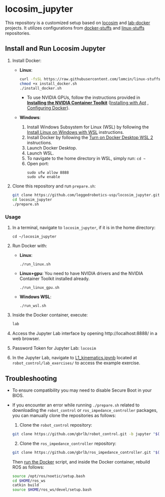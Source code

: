 # locosim_jupyter

This repository is a customized setup based on [locosim](https://github.com/mfocchi/locosim) and [lab-docker](https://github.com/mfocchi/lab-docker) projects. It utilizes configurations from [docker-stuffs](https://github.com/lomcin/docker-stuffs) and [linux-stuffs](https://github.com/lomcin/linux-stuffs) repositories.

## Install and Run Locosim Jupyter


1. Install Docker:
   - **Linux**:
     ```bash
     curl -fsSL https://raw.githubusercontent.com/lomcin/linux-stuffs/master/install/docker -o install_docker.sh
     chmod +x install_docker.sh
     ./install_docker.sh
     ```

     - To use NVIDIA GPUs, follow the instructions provided in **[Installing the NVIDIA Container Toolkit](https://docs.nvidia.com/datacenter/cloud-native/container-toolkit/latest/install-guide.html)** ([Installing with Apt](https://docs.nvidia.com/datacenter/cloud-native/container-toolkit/latest/install-guide.html#installing-with-apt)
, [Configuring Docker](https://docs.nvidia.com/datacenter/cloud-native/container-toolkit/latest/install-guide.html#configuring-docker)).

   - **Windows**:
     1. Install Windows Subsystem for Linux (WSL) by following the [Install Linux on Windows with WSL](https://learn.microsoft.com/en-us/windows/wsl/install) instructions.
     2. Install Docker by following the [Turn on Docker Desktop WSL 2](https://docs.docker.com/desktop/wsl/#turn-on-docker-desktop-wsl-2) instructions.
     3. Launch Docker Desktop.
     4. Launch WSL.
     5. To navigate to the home directory in WSL, simply run: `cd ~`
     6. Open port:
        ```shell
        sudo ufw allow 8888
        sudo ufw enable
        ```

2. Clone this repository and run `prepare.sh`:
    ```bash
    git clone https://github.com/leggedrobotics-usp/locosim_jupyter.git
    cd locosim_jupyter
    ./prepare.sh
    ```

### Usage

1. In a terminal, navigate to `locosim_jupyter`, if it is in the home directory:
   ```
   cd ~/locosim_jupyter
   ```

2. Run Docker with:
    - **Linux**:
      ```shell
      ./run_linux.sh
      ```

    - **Linux+gpu**: You need to have NVIDIA drivers and the NVIDIA Container Toolkit installed already.
      ```shell
      ./run_linux_gpu.sh
      ```

    - **Windows WSL**:
      ```shell
      ./run_wsl.sh
      ```

3. Inside the Docker container, execute:
    ```bash
    lab
    ```

4. Access the Jupyter Lab interface by opening http://localhost:8888/ in a web browser.

5. Password Token for Jupyter Lab: `locosim`

6. In the Jupyter Lab, navigate to [L1_kinematics.ipynb](http://localhost:8888/lab/tree/robot_control/lab_exercises/L1_kinematics.ipynb) located at `robot_control/lab_exercises/` to access the example exercise.

## Troubleshooting

- To ensure compatibility you may need to disable Secure Boot in your BIOS.

- If you encounter an error while running `./prepare.sh` related to downloading the `robot_control` or `ros_impedance_controller` packages, you can manually clone the repositories as follows:

   1. Clone the `robot_control` repository:
   ```bash
   git clone https://github.com/gbrlb/robot_control.git -b jupyter "$(pwd)/$USER/ros_ws/src/locosim/robot_control"
   ```
   
   2. Clone the `ros_impedance_controller` repository:
     ```bash
     git clone https://github.com/gbrlb/ros_impedance_controller.git "$(pwd)/$USER/ros_ws/src/locosim/ros_impedance_controller"
     ```
   
   Then [run the Docker](#Usage) script, and inside the Docker container, rebuild ROS as follows:
   
   ```bash
   source /opt/ros/noetic/setup.bash
   cd $HOME/ros_ws
   catkin build
   source $HOME/ros_ws/devel/setup.bash
   ```

